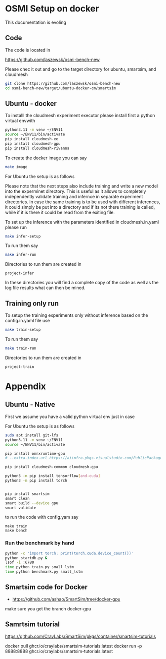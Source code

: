 # OSMI Setup on docker

This documentation is evoling


## Code 

The code is located in 

https://github.com/laszewsk/osmi-bench-new


Please chec it out and go to the target directory for ubuntu, smartsim, and cloudmesh

```bash
git clone https://github.com/laszewsk/osmi-bench-new
cd osmi-bench-new/target/ubuntu-docker-cm/smartsim
```


## Ubuntu - docker

To installl the cloudmesh experiment executor please install first a python virtual envwith 

```bash
python3.11 -m venv ~/ENV11
source ~/ENV11/bin/activate
pip install cloudmesh-ee
pip install cloudmesh-gpu
pip install cloudmesh-rivanna
```

To create the docker image you can say

```bash
make image
```


For Ubuntu the setup is as follows

Please note that the next steps also include training and write a new model into the experminet directory. This is  useful as it allows to completely independently validate training and infernce in separate experiment directories. In case the same training is to be used with different inferences, it could simply be put into a directory and if its not there training is called, while if it is there it could be read from the exiting file.

To set up the inference with the parameters identified in cloudmesh.in.yaml please run 


```bash
make infer-setup
```

To run them say 

```bash
make infer-run
```

Directories to run them are created in 

```
project-infer
```

In these directories you will find a complete copy of the code as well as the log file results what can then be mined.


## Training only run

To setup the training experiments only without inference based on the config.in.yaml file use 

```bash
make train-setup
```

To run them say 

```bash
make train-run
```

Directories to run them are created in 

```
project-train
```



# Appendix


## Ubuntu - Native

First we assume you have a valid python virtual env just in case

For Ubuntu the setup is as follows

```bash
sudo apt install git-lfs
python3.11 -m venv ~/ENV11
source ~/ENV11/bin/activate

pip install onnxruntime-gpu 
# --extra-index-url https://aiinfra.pkgs.visualstudio.com/PublicPackages/_packaging/onnxruntime-cuda-12/pypi/simple/

pip install cloudmesh-common cloudmesh-gpu

python3 -m pip install tensorflow[and-cuda]
python3 -m pip install torch


pip install smartsim
smart clean
smart build --device gpu 
smart validate
```

to run the code with config.yam say 

```
make train
make bench
```


### Run the benchmark by hand

```bash
python -c 'import torch; print(torch.cuda.device_count())'
python startdb.py & 
lsof -i :6780
time python train.py small_lstm
time python benchmark.py small_lstm
```


## Smartsim code for Docker

* <https://github.com/ashao/SmartSim/tree/docker-gpu>

make sure you get the branch docker-gpu

## Samrtsim tutorial

https://github.com/CrayLabs/SmartSim/pkgs/container/smartsim-tutorials

docker pull ghcr.io/craylabs/smartsim-tutorials:latest
docker run -p 8888:8888 ghcr.io/craylabs/smartsim-tutorials:latest
